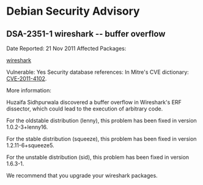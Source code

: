 
Debian Security Advisory
========================


DSA-2351-1 wireshark -- buffer overflow
---------------------------------------



Date Reported:
21 Nov 2011
Affected Packages:

[wireshark](https://packages.debian.org/src:wireshark)

Vulnerable:
Yes
Security database references:
In Mitre's CVE dictionary: [CVE-2011-4102](https://security-tracker.debian.org/tracker/CVE-2011-4102).  

More information:

Huzaifa Sidhpurwala discovered a buffer overflow in Wireshark's ERF
dissector, which could lead to the execution of arbitrary code.


For the oldstable distribution (lenny), this problem has been fixed in
version 1.0.2-3+lenny16.


For the stable distribution (squeeze), this problem has been fixed in
version 1.2.11-6+squeeze5.


For the unstable distribution (sid), this problem has been fixed in
version 1.6.3-1.


We recommend that you upgrade your wireshark packages.





